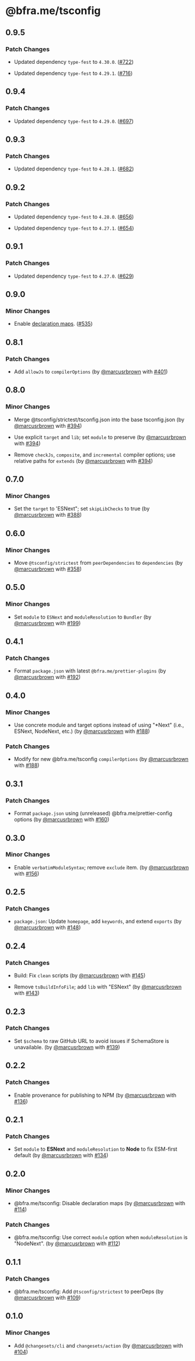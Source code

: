 # @bfra.me/tsconfig

## 0.9.5
### Patch Changes


- Updated dependency `type-fest` to `4.30.0`. ([#722](https://github.com/bfra-me/works/pull/722))


- Updated dependency `type-fest` to `4.29.1`. ([#716](https://github.com/bfra-me/works/pull/716))

## 0.9.4
### Patch Changes


- Updated dependency `type-fest` to `4.29.0`. ([#697](https://github.com/bfra-me/works/pull/697))

## 0.9.3
### Patch Changes


- Updated dependency `type-fest` to `4.28.1`. ([#682](https://github.com/bfra-me/works/pull/682))

## 0.9.2
### Patch Changes


- Updated dependency `type-fest` to `4.28.0`. ([#656](https://github.com/bfra-me/works/pull/656))


- Updated dependency `type-fest` to `4.27.1`. ([#654](https://github.com/bfra-me/works/pull/654))

## 0.9.1
### Patch Changes


- Updated dependency `type-fest` to `4.27.0`. ([#629](https://github.com/bfra-me/works/pull/629))

## 0.9.0
### Minor Changes


- Enable [declaration maps](https://www.typescriptlang.org/tsconfig/#declarationMap). ([#535](https://github.com/bfra-me/works/pull/535))

## 0.8.1
### Patch Changes



- Add `allowJs` to `compilerOptions` (by [@marcusrbrown](https://github.com/marcusrbrown) with [#401](https://github.com/bfra-me/works/pull/401))

## 0.8.0
### Minor Changes



- Merge @tsconfig/strictest/tsconfig.json into the base tsconfig.json (by [@marcusrbrown](https://github.com/marcusrbrown) with [#394](https://github.com/bfra-me/works/pull/394))


- Use explicit `target` and `lib`; set `module` to preserve (by [@marcusrbrown](https://github.com/marcusrbrown) with [#394](https://github.com/bfra-me/works/pull/394))


- Remove `checkJs`, `composite`, and `incremental` compiler options; use relative paths for `extends` (by [@marcusrbrown](https://github.com/marcusrbrown) with [#394](https://github.com/bfra-me/works/pull/394))

## 0.7.0
### Minor Changes



- Set the `target` to 'ESNext"; set `skipLibChecks` to true (by [@marcusrbrown](https://github.com/marcusrbrown) with [#388](https://github.com/bfra-me/works/pull/388))

## 0.6.0
### Minor Changes



- Move `@tsconfig/strictest` from `peerDependencies` to `dependencies` (by [@marcusrbrown](https://github.com/marcusrbrown) with [#358](https://github.com/bfra-me/works/pull/358))

## 0.5.0

### Minor Changes

- Set `module` to `ESNext` and `moduleResolution` to `Bundler` (by [@marcusrbrown](https://github.com/marcusrbrown) with [#199](https://github.com/bfra-me/works/pull/199))

## 0.4.1

### Patch Changes

- Format `package.json` with latest `@bfra.me/prettier-plugins` (by [@marcusrbrown](https://github.com/marcusrbrown) with [#192](https://github.com/bfra-me/works/pull/192))

## 0.4.0

### Minor Changes

- Use concrete module and target options instead of using "\*Next" (i.e., ESNext, NodeNext, etc.) (by [@marcusrbrown](https://github.com/marcusrbrown) with [#188](https://github.com/bfra-me/works/pull/188))

### Patch Changes

- Modify for new @bfra.me/tsconfig `compilerOptions` (by [@marcusrbrown](https://github.com/marcusrbrown) with [#188](https://github.com/bfra-me/works/pull/188))

## 0.3.1

### Patch Changes

- Format `package.json` using (unreleased) @bfra.me/prettier-config options (by [@marcusrbrown](https://github.com/marcusrbrown) with [#160](https://github.com/bfra-me/works/pull/160))

## 0.3.0

### Minor Changes

- Enable `verbatimModuleSyntax`; remove `exclude` item. (by [@marcusrbrown](https://github.com/marcusrbrown) with [#156](https://github.com/bfra-me/works/pull/156))

## 0.2.5

### Patch Changes

- `package.json`: Update `homepage`, add `keywords`, and extend `exports` (by [@marcusrbrown](https://github.com/marcusrbrown) with [#148](https://github.com/bfra-me/works/pull/148))

## 0.2.4

### Patch Changes

- Build: Fix `clean` scripts (by [@marcusrbrown](https://github.com/marcusrbrown) with [#145](https://github.com/bfra-me/works/pull/145))

- Remove `tsBuildInfoFile`; add `lib` with "ESNext" (by [@marcusrbrown](https://github.com/marcusrbrown) with [#143](https://github.com/bfra-me/works/pull/143))

## 0.2.3

### Patch Changes

- Set `$schema` to raw GitHub URL to avoid issues if SchemaStore is unavailable. (by [@marcusrbrown](https://github.com/marcusrbrown) with [#139](https://github.com/bfra-me/works/pull/139))

## 0.2.2

### Patch Changes

- Enable provenance for publishing to NPM (by [@marcusrbrown](https://github.com/marcusrbrown) with [#136](https://github.com/bfra-me/works/pull/136))

## 0.2.1

### Patch Changes

- Set `module` to **ESNext** and `moduleResolution` to **Node** to fix ESM-first default (by [@marcusrbrown](https://github.com/marcusrbrown) with [#134](https://github.com/bfra-me/works/pull/134))

## 0.2.0

### Minor Changes

- @bfra.me/tsconfig: Disable declaration maps (by [@marcusrbrown](https://github.com/marcusrbrown) with [#114](https://github.com/bfra-me/works/pull/114))

### Patch Changes

- @bfra.me/tsconfig: Use correct `module` option when `moduleResolution` is "NodeNext". (by [@marcusrbrown](https://github.com/marcusrbrown) with [#112](https://github.com/bfra-me/works/pull/112))

## 0.1.1

### Patch Changes

- @bfra.me/tsconfig: Add `@tsconfig/strictest` to peerDeps (by [@marcusrbrown](https://github.com/marcusrbrown) with [#109](https://github.com/bfra-me/works/pull/109))

## 0.1.0

### Minor Changes

- Add `@changesets/cli` and `changesets/action` (by [@marcusrbrown](https://github.com/marcusrbrown) with [#104](https://github.com/bfra-me/works/pull/104))
